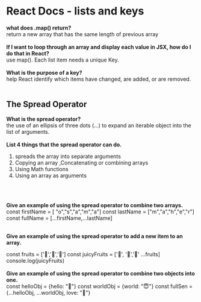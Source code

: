 # React Docs - lists and keys

**what does .map() return?** <br>
return a new array that has the same length of previous array <br> <br>
**If I want to loop through an array and display each value in JSX, how do I do that in React?** <br>
use map().
Each list item needs a unique  Key. <br> <br>
**What is the purpose of a key?** <br>
help React identify which items have changed, are added, or are removed. <br><br>

## The Spread Operator

**What is the spread operator?** <br>
the use of an ellipsis of three dots (…) to expand an iterable object into the list of arguments. <br><br>
**List 4 things that the spread operator can do.**
<ol>
<li>
 spreads the array into separate arguments
</li>
<li>
Copying an array ,Concatenating or combining arrays
</li>
<li>
Using Math functions
</li>
<li>
Using an array as arguments
</li>
</ol> <br> <br>

**Give an example of using the spread operator to combine two arrays.**
const firstName = [ "o","s","a","m","a"]
const lastName = ["m","a","h","e","r"]
const fullName = [...firstName,...lastName] <br><br>

**Give an example of using the spread operator to add a new item to an array.** <br>

const fruits = ['🍏','🍊','🍌']
const juicyFruits = ['🍉', '🍍','🍑' ...fruits]
console.log(juicyFruits) <br><br>
**Give an example of using the spread operator to combine two objects into one.** <br>
const helloObj = {hello: "🙂"}
const worldObj = {world: "😇"}
const fullSen = {...helloObj, ...worldObj, love: "🥰"}
